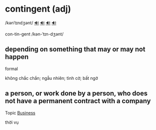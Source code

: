 # contingent (adj)

/kənˈtɪndʒənt/ [🔊](https://www.oxfordlearnersdictionaries.com/media/english/uk_pron/x/xco/xcont/xcontingent__gb_1.mp3) [🔊](https://dictionary.cambridge.org/media/english/uk_pron/u/ukc/ukcon/ukconte021.mp3) [🔊](https://www.oxfordlearnersdictionaries.com/media/english/us_pron/x/xco/xcont/xcontingent__us_1.mp3) [🔊](https://dictionary.cambridge.org/media/english/us_pron/c/con/conti/contingent.mp3)

con-tin-gent /kən-ˈtɪn-dʒənt/

## depending on something that may or may not happen

formal

không chắc chắn; ngẫu nhiên; tình cờ; bất ngờ

## a person, or work done by a person, who does not have a permanent contract with a company

Topic [Business](../topics/business.md#business)

thời vụ